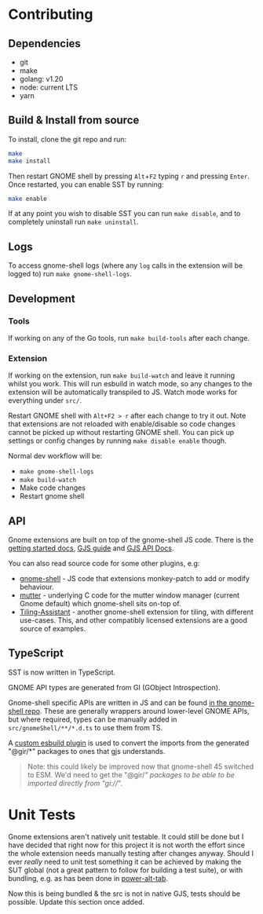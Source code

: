 # Contributing

## Dependencies
 - git
 - make
 - golang: v1.20
 - node: current LTS
 - yarn

## Build & Install from source
To install, clone the git repo and run:
```bash
make
make install
```
Then restart GNOME shell by pressing `Alt`+`F2` typing `r` and pressing `Enter`.  
Once restarted, you can enable SST by running:
```bash
make enable
```

If at any point you wish to disable SST you can run `make disable`, and to completely uninstall run `make uninstall`.

## Logs
To access gnome-shell logs (where any `log` calls in the extension will be logged to) run `make gnome-shell-logs`.

## Development
### Tools
If working on any of the Go tools, run `make build-tools` after each change.

### Extension
If working on the extension, run `make build-watch` and leave it running whilst you work. This will run esbuild in watch mode, so any changes to the extension will be automatically transpiled to JS.
Watch mode works for everything under `src/`.

Restart GNOME shell with `Alt+F2 > r` after each change to try it out. Note that extensions are not reloaded with enable/disable so code changes cannot be picked up without restarting GNOME shell. You can pick up settings or config changes by running `make disable enable` though.

Normal dev workflow will be:
 - `make gnome-shell-logs`
 - `make build-watch`
 - Make code changes
 - Restart gnome shell

## API
Gnome extensions are built on top of the gnome-shell JS code. There is the [getting started docs](https://wiki.gnome.org/Projects/GnomeShell/Extensions#Creating_Extensions), [GJS guide](https://gjs.guide/) and [GJS API Docs](https://gjs-docs.gnome.org/). 

You can also read source code for some other plugins, e.g:
 - [gnome-shell](https://gitlab.gnome.org/GNOME/gnome-shell/) - JS code that extensions monkey-patch to add or modify behaviour.
 - [mutter](https://gitlab.gnome.org/GNOME/mutter) - underlying C code for the mutter window manager (current Gnome default) which gnome-shell sits on-top of.
 - [Tiling-Assistant](https://github.com/Leleat/Tiling-Assistant) - another gnome-shell extension for tiling, with different use-cases. This, and other compatibly licensed extensions are a good source of examples.

 ## TypeScript
 SST is now written in TypeScript. 
 
 GNOME API types are generated from GI (GObject Introspection). 
 
Gnome-shell specific APIs are written in JS and can be found [in the gnome-shell repo](https://gitlab.gnome.org/GNOME/gnome-shell/-/tree/main/js). These are generally wrappers around lower-level GNOME APIs, but where required, types can be manually added in `src/gnomeShell/**/*.d.ts` to use them from TS.

A [custom esbuild plugin](tools/esbuild/gjs/gjs.go) is used to convert the imports from the generated "@gir/*" packages to ones that gjs understands. 
> Note: this could likely be improved now that gnome-shell 45 switched to ESM. We'd need to get the "@gir/*" packages to be able to be imported directly from "gi://*".

# Unit Tests
Gnome extensions aren't natively unit testable. It could still be done but I have decided that right now for this project it is not worth the effort since the whole extension needs manually testing after changes anyway. Should I ever *really* need to unit test something it can be achieved by making the SUT global (not a great pattern to follow for building a test suite), or with bundling, e.g. as has been done in 
[power-alt-tab](https://github.com/emerinohdz/power-alt-tab).

Now this is being bundled & the src is not in native GJS, tests should be possible. Update this section once added.
